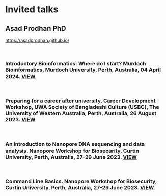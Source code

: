 # **Invited talks** <br />



## **Asad Prodhan PhD** 
https://asadprodhan.github.io/


<br />


### **Introductory Bioinformatics: Where do I start? Murdoch Bioinformatics, Murdoch University, Perth, Australia, 04 April 2024.** [VIEW](https://github.com/asadprodhan/Invited_talks/blob/main/2024-04-04_IntroductoryBioinformatics_MU_AsadProdhan_V3.pptx) 



<br />


### **Preparing for a career after university. Career Development Workshop, UWA Society of Bangladeshi Culture (USBC), The University of Western Australia, Perth, Australia, 26 August 2023.** [VIEW](https://github.com/asadprodhan/Invited_talks/blob/main/2023-08-26_UWA_Career_Dev_Workshop_AP_V5.pdf) 



<br />



### **An introduction to Nanopore DNA sequencing and data analysis. Nanopore Workshop for Biosecurity, Curtin University, Perth, Australia, 27-29 June 2023.** [VIEW](https://github.com/asadprodhan/Conference_Talks/blob/main/Nanopore_Workshop_AsadProdhan_DPIRD.pdf) 


<br />


### **Command Line Basics. Nanopore Workshop for Biosecurity, Curtin University, Perth, Australia, 27-29 June 2023.** [VIEW](https://github.com/asadprodhan/Conference_Talks/blob/main/Command_Line_Basics_AsadProdhan.pdf) 


<br />



